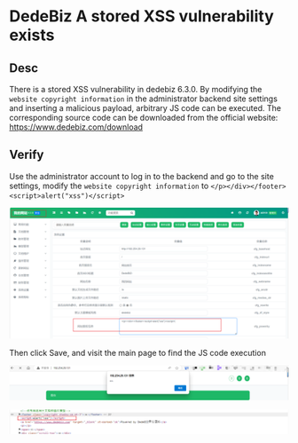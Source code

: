 # DedeBiz A stored XSS vulnerability exists

## Desc

There is a stored XSS vulnerability in dedebiz 6.3.0. By modifying the `website copyright information` in the administrator backend site settings and inserting a malicious payload, arbitrary JS code can be executed. The corresponding source code can be downloaded from the official website: https://www.dedebiz.com/download

## Verify

Use the administrator account to log in to the backend and go to the site settings, modify the `website copyright information` to `</p></div></footer><script>alert("xss")</script>`

![image-20240107173229949](./assets/image-20240107173229949.png)

Then click Save, and visit the main page to find the JS code execution

![image-20240107173331528](./assets/image-20240107173331528.png)



![image-20240107173356274](./assets/image-20240107173356274.png)